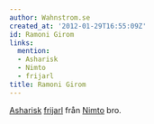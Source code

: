 ```yaml
---
author: Wahnstrom.se
created_at: '2012-01-29T16:55:09Z'
id: Ramoni Girom
links:
  mention:
  - Asharisk
  - Nimto
  - frijarl
title: Ramoni Girom
---
```


[Asharisk][] [frijarl] från [Nimto] bro.

  [Asharisk]: Asharisk
  [frijarl]: frijarl
  [Nimto]: Nimto